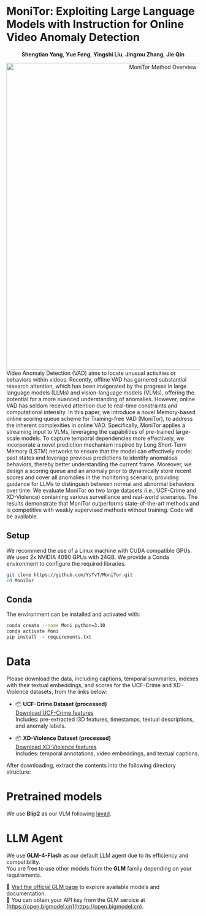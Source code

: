 # MoniTor: Exploiting Large Language Models with Instruction for Online Video Anomaly Detection

<div align="center">

**Shengtian Yang**, **Yue Feng**, **Yingshi Liu**, **Jingrou Zhang**, **Jie Qin**

</div>

<div align="center">
  <img src="https://github.com/user-attachments/assets/4fa0a527-8a79-4778-a62f-beab0a5f94b5" alt="MoniTor Method Overview" width="800">
</div>
Video Anomaly Detection (VAD) aims to locate unusual activities or behaviors within videos. Recently, offline VAD has garnered substantial research attention, which has been invigorated by the progress in large language models (LLMs) and vision-language models (VLMs), offering the potential for a more nuanced understanding of anomalies. 
However, online VAD has seldom received attention due to real-time constraints and computational intensity. 
In this paper, we introduce a novel Memory-based online scoring queue scheme for Training-free VAD (MoniTor), to address the inherent complexities in online VAD. 
Specifically, MoniTor applies a streaming input to VLMs, leveraging the capabilities of pre-trained large-scale models. 
To capture temporal dependencies more effectively, we incorporate a novel prediction mechanism inspired by Long Short-Term Memory (LSTM) networks to ensure that the model can effectively model past states and leverage previous predictions to identify anomalous behaviors, thereby better understanding the current frame. 
Moreover, we design a scoring queue and an anomaly prior to dynamically store recent scores and cover all anomalies in the monitoring scenario, providing guidance for LLMs to distinguish between normal and abnormal behaviors over time.
We evaluate MoniTor on two large datasets (i.e., UCF-Crime and XD-Violence) containing various surveillance and real-world scenarios. 
The results demonstrate that MoniTor outperforms state-of-the-art methods and is competitive with weakly supervised methods without training. Code will be available.

## Setup

We recommend the use of a Linux machine with CUDA compatible GPUs. We used 2x NVIDIA 4090 GPUs with 24GB. We provide a Conda environment to configure the required libraries.

```bash
git clone https://github.com/YsTvT/MoniTor.git
cd MoniTor
```

## Conda

The environment can be installed and activated with:

```bash
conda create --name Moni python=3.10
conda activate Moni
pip install -r requirements.txt
```
# Data

Please download the data, including captions, temporal summaries, indexes with their textual embeddings, and scores for the UCF-Crime and XD-Violence datasets, from the links below:

- 📦 **UCF-Crime Dataset (processed)**  
  [Download UCF-Crime features](https://drive.google.com/file/d/1_7juCgOoWjQruyH3S8_FBqajuRaORmnV/view)  
  Includes: pre-extracted I3D features, timestamps, textual descriptions, and anomaly labels.

- 📦 **XD-Violence Dataset (processed)**  
  [Download XD-Violence features](https://drive.google.com/file/d/1yzDP1lVwPlA_BS2N5Byr1PcaazBklfkI/view)  
  Includes: temporal annotations, video embeddings, and textual captions.

After downloading, extract the contents into the following directory structure:

# Pretrained models

We use **Blip2** as our VLM following [lavad](https://github.com/lucazanella/lavad?tab=readme-ov-file).

# LLM Agent

We use **GLM-4-Flash** as our default LLM agent due to its efficiency and compatibility.  
You are free to use other models from the **GLM** family depending on your requirements.

🔗 [Visit the official GLM page](https://github.com/THUDM/ChatGLM) to explore available models and documentation.  
🔑 You can obtain your API key from the GLM service at [https://open.bigmodel.cn](https://open.bigmodel.cn).

